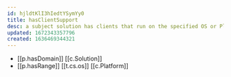 ```yaml
---
id: hjldtKlI3hIedtYSymYy0
title: hasClientSupport
desc: a subject solution has clients that run on the specified OS or Platform
updated: 1672343357796
created: 1636469344321
---
```




- [[p.hasDomain]] [[c.Solution]] 
- [[p.hasRange]] [[t.cs.os]] [[c.Platform]] 
